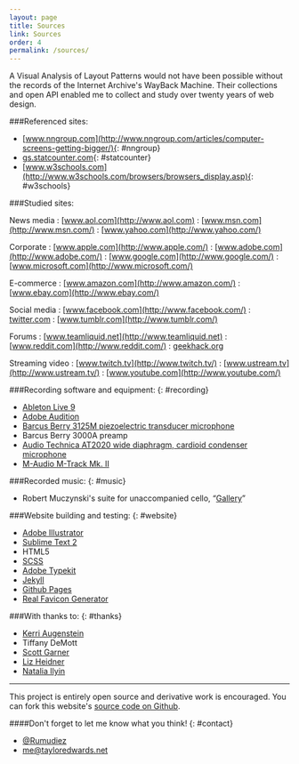 ```yaml
---
layout: page
title: Sources
link: Sources
order: 4
permalink: /sources/
---
```


A Visual Analysis of Layout Patterns would not have been possible without the records of the Internet Archive's WayBack Machine. Their collections and open API enabled me to collect and study over twenty years of web design.

###Referenced sites:

* [www.nngroup.com](http://www.nngroup.com/articles/computer-screens-getting-bigger/){: #nngroup}
* [gs.statcounter.com](http://gs.statcounter.com/#resolution-US-monthly-200903-201504){: #statcounter}
* [www.w3schools.com](http://www.w3schools.com/browsers/browsers_display.asp){: #w3schools}

###Studied sites:

News media
: [www.aol.com](http://www.aol.com)
: [www.msn.com](http://www.msn.com/)
: [www.yahoo.com](http://www.yahoo.com/)

Corporate
: [www.apple.com](http://www.apple.com/)
: [www.adobe.com](http://www.adobe.com/)
: [www.google.com](http://www.google.com/)
: [www.microsoft.com](http://www.microsoft.com/)

E-commerce
: [www.amazon.com](http://www.amazon.com/)
: [www.ebay.com](http://www.ebay.com/)

Social media
: [www.facebook.com](http://www.facebook.com/)
: [twitter.com](http://twitter.com/)
: [www.tumblr.com](http://www.tumblr.com/)

Forums
: [www.teamliquid.net](http://www.teamliquid.net)
: [www.reddit.com](http://www.reddit.com/)
: [geekhack.org](http://geekhack.org/)

Streaming video
: [www.twitch.tv](http://www.twitch.tv/)
: [www.ustream.tv](http://www.ustream.tv/)
: [www.youtube.com](http://www.youtube.com/)

###Recording software and equipment:
{: #recording}

* [Ableton Live 9](https://www.ableton.com/en/live/new-in-9/)
* [Adobe Audition](https://creative.adobe.com/products/audition)
* [Barcus Berry 3125M piezoelectric transducer microphone](http://barcusberry.com/product.cfm?ProductID=24)
* Barcus Berry 3000A preamp
* [Audio Technica AT2020 wide diaphragm, cardioid condenser microphone](http://www.audio-technica.com/cms/wired_mics/a0933a662b5ed0e2/)
* [M-Audio M-Track Mk. II](http://www.m-audio.com/products/view/m-track-mkii#.VTXq9q3BzRY)

###Recorded music:
{: #music}

* Robert Muczynski's suite for unaccompanied cello, “[Gallery](http://www.sheetmusicplus.com/title/gallery-suite-sheet-music/3183263)”

###Website building and testing:
{: #website}

* [Adobe Illustrator](http://www.adobe.com/products/illustrator.html)
* [Sublime Text 2](http://www.sublimetext.com/2)
* HTML5
* [SCSS](http://sass-lang.com/)
* [Adobe Typekit](https://typekit.com/)
* [Jekyll](http://jekyllrb.com/)
* [Github Pages](https://pages.github.com/)
* [Real Favicon Generator](http://realfavicongenerator.net/)

###With thanks to:
{: #thanks}
* [Kerri Augenstein](http://www.kaugenstein.com/)
* Tiffany DeMott
* [Scott Garner](http://j38.net/)
* [Liz Heidner](http://www.lizheidner.com/)
* [Natalia Ilyin](www.nataliailyin.net)

---

This project is entirely open source and derivative work is encouraged. You can fork this website's [source code on Github](https://github.com/Rumudiez/Layout-Patterns).

####Don't forget to let me know what you think!
{: #contact}

* [@Rumudiez](https://twitter.com/rumudiez)
* [me@tayloredwards.net](mailto:me@tayloredwards.net)
